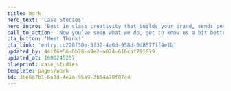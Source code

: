 ```yaml
---
title: Work
hero_text: 'Case Studies'
hero_intro: 'Best in class creativity that builds your brand, sends people to your door and keeps them coming back for more, more often. See our best thinking in action….'
call_to_action: 'Now you’ve seen what we do, get to know us a bit better…'
cta_button: 'Meet Think!'
cta_link: 'entry::c220f30e-3f32-4a6d-958d-6d8577ff4e1b'
updated_by: 44ff6e56-6b78-49e2-a074-616caf791879
updated_at: 1600245257
blueprint: case_studies
template: pages/work
id: 3be6a7b1-6a3d-4e2a-95a9-3b54a70f87c4
---
```

